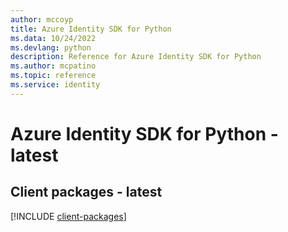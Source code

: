 ```yaml
---
author: mccoyp
title: Azure Identity SDK for Python
ms.data: 10/24/2022
ms.devlang: python
description: Reference for Azure Identity SDK for Python
ms.author: mcpatino
ms.topic: reference
ms.service: identity
---
```

# Azure Identity SDK for Python - latest

## Client packages - latest
[!INCLUDE [client-packages](identity-client-index.md)]
